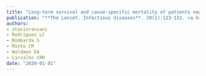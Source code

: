 ```yaml
---
title: "Long-term survival and cause-specific mortality of patients newly diagnosed with tuberculosis in São Paulo state, Brazil, 2010-15: a population-based, longitudinal study"
publication: "**The Lancet. Infectious diseases**. 20(1):123-132. <a href='https://doi.org/10.1016/s1473-3099(19)30518-3' target='_blank' rel='noopener noreferrer'>10.1016/s1473-3099(19)30518-3</a>"
authors:
- otavioranzani
- Rodrigues LC
- Bombarda S
- Minto CM
- Waldman EA
- Carvalho CRR
date: "2020-01-01"
---
```

